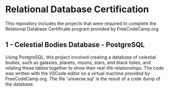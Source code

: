 # Relational Database Certification
This repository includes the projects that were required to complete the Relational Database Certificate program provided by FreeCodeCamp.org.

## 1 - Celestial Bodies Database - PostgreSQL
Using PostgreSQL, this project involved creating a database of celestial bodies, such as galaxies, planets, moons, stars, and black holes, and relating these tables together to show their real-life relationships. The code was written with the VSCode editor on a virtual machine provided by FreeCodeCamp.org. The file 'universe.sql' is the result of a code dump of the database.

